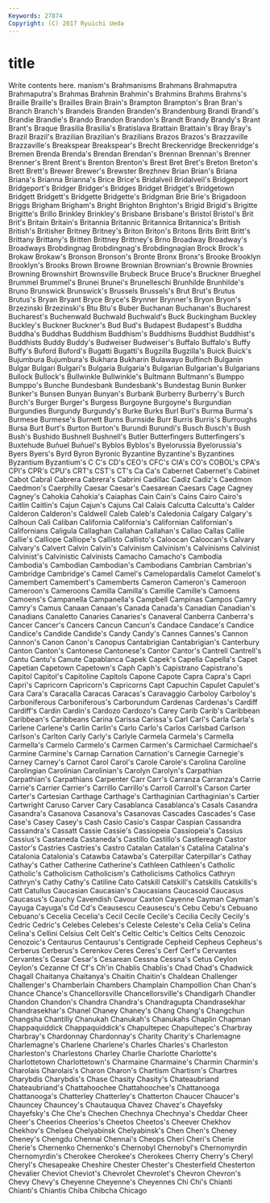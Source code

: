 ```yaml
---
Keywords: 27874 
Copyright: (C) 2017 Ryuichi Ueda
---
```


# title

Write contents here.
manism's Brahmanisms Brahmans Brahmaputra Brahmaputra's
Brahmas Brahmin Brahmin's Brahmins Brahms Brahms's Braille Braille's Brailles Brain
Brain's Brampton Brampton's Bran Bran's Branch Branch's Brandeis Branden Branden's
Brandenburg Brandi Brandi's Brandie Brandie's Brando Brandon Brandon's Brandt Brandy
Brandy's Brant Brant's Braque Brasilia Brasilia's Bratislava Brattain Brattain's Bray
Bray's Brazil Brazil's Brazilian Brazilian's Brazilians Brazos Brazos's Brazzaville Brazzaville's
Breakspear Breakspear's Brecht Breckenridge Breckenridge's Bremen Brenda Brenda's Brendan Brendan's
Brennan Brennan's Brenner Brenner's Brent Brent's Brenton Brenton's Brest Bret
Bret's Breton Breton's Brett Brett's Brewer Brewer's Brewster Brezhnev Brian
Brian's Briana Briana's Brianna Brianna's Brice Brice's Bridalveil Bridalveil's Bridgeport
Bridgeport's Bridger Bridger's Bridges Bridget Bridget's Bridgetown Bridgett Bridgett's Bridgette
Bridgette's Bridgman Brie Brie's Brigadoon Briggs Brigham Brigham's Bright Brighton
Brighton's Brigid Brigid's Brigitte Brigitte's Brillo Brinkley Brinkley's Brisbane Brisbane's
Bristol Bristol's Brit Brit's Britain Britain's Britannia Britannic Britannica Britannica's
British British's Britisher Britney Britney's Briton Briton's Britons Brits Britt
Britt's Brittany Brittany's Britten Brittney Brittney's Brno Broadway Broadway's Broadways
Brobdingnag Brobdingnag's Brobdingnagian Brock Brock's Brokaw Brokaw's Bronson Bronson's Bronte
Bronx Bronx's Brooke Brooklyn Brooklyn's Brooks Brown Browne Brownian Brownian's
Brownie Brownies Browning Brownshirt Brownsville Brubeck Bruce Bruce's Bruckner Brueghel
Brummel Brummel's Brunei Brunei's Brunelleschi Brunhilde Brunhilde's Bruno Brunswick Brunswick's
Brussels Brussels's Brut Brut's Brutus Brutus's Bryan Bryant Bryce Bryce's
Brynner Brynner's Bryon Bryon's Brzezinski Brzezinski's Btu Btu's Buber Buchanan
Buchanan's Bucharest Bucharest's Buchenwald Buchwald Buchwald's Buck Buckingham Buckley Buckley's
Buckner Buckner's Bud Bud's Budapest Budapest's Buddha Buddha's Buddhas Buddhism
Buddhism's Buddhisms Buddhist Buddhist's Buddhists Buddy Buddy's Budweiser Budweiser's Buffalo
Buffalo's Buffy Buffy's Buford Buford's Bugatti Bugatti's Bugzilla Bugzilla's Buick
Buick's Bujumbura Bujumbura's Bukhara Bukharin Bulawayo Bulfinch Bulganin Bulgar Bulgari
Bulgari's Bulgaria Bulgaria's Bulgarian Bulgarian's Bulgarians Bullock Bullock's Bullwinkle Bullwinkle's
Bultmann Bultmann's Bumppo Bumppo's Bunche Bundesbank Bundesbank's Bundestag Bunin Bunker
Bunker's Bunsen Bunyan Bunyan's Burbank Burberry Burberry's Burch Burch's Burger
Burger's Burgess Burgoyne Burgoyne's Burgundian Burgundies Burgundy Burgundy's Burke Burks
Burl Burl's Burma Burma's Burmese Burmese's Burnett Burns Burnside Burr
Burris Burris's Burroughs Bursa Burt Burt's Burton Burton's Burundi Burundi's
Busch Busch's Bush Bush's Bushido Bushnell Bushnell's Butler Butterfingers Butterfingers's
Buxtehude Buñuel Buñuel's Byblos Byblos's Byelorussia Byelorussia's Byers Byers's Byrd
Byron Byronic Byzantine Byzantine's Byzantines Byzantium Byzantium's C C's CD's
CEO's CFC's CIA's CO's COBOL's CPA's CPI's CPR's CPU's CRT's
CST's CT's Ca Ca's Cabernet Cabernet's Cabinet Cabot Cabral Cabrera
Cabrera's Cabrini Cadillac Cadiz Cadiz's Caedmon Caedmon's Caerphilly Caesar Caesar's
Caesarean Caesars Cage Cagney Cagney's Cahokia Cahokia's Caiaphas Cain Cain's
Cains Cairo Cairo's Caitlin Caitlin's Cajun Cajun's Cajuns Cal Calais
Calcutta Calcutta's Calder Calderon Calderon's Caldwell Caleb Caleb's Caledonia Calgary
Calgary's Calhoun Cali Caliban California California's Californian Californian's Californians Caligula
Callaghan Callahan Callahan's Callao Callas Callie Callie's Calliope Calliope's Callisto
Callisto's Caloocan Caloocan's Calvary Calvary's Calvert Calvin Calvin's Calvinism Calvinism's
Calvinisms Calvinist Calvinist's Calvinistic Calvinists Camacho Camacho's Cambodia Cambodia's Cambodian
Cambodian's Cambodians Cambrian Cambrian's Cambridge Cambridge's Camel Camel's Camelopardalis Camelot
Camelot's Camembert Camembert's Camemberts Cameron Cameron's Cameroon Cameroon's Cameroons Camilla
Camilla's Camille Camille's Camoens Camoens's Campanella Campanella's Campbell Campinas Campos
Camry Camry's Camus Canaan Canaan's Canada Canada's Canadian Canadian's Canadians
Canaletto Canaries Canaries's Canaveral Canberra Canberra's Cancer Cancer's Cancers Cancun
Cancun's Candace Candace's Candice Candice's Candide Candide's Candy Candy's Cannes
Cannes's Cannon Cannon's Canon Canon's Canopus Cantabrigian Cantabrigian's Canterbury Canton
Canton's Cantonese Cantonese's Cantor Cantor's Cantrell Cantrell's Cantu Cantu's Canute
Capablanca Capek Capek's Capella Capella's Capet Capetian Capetown Capetown's Caph
Caph's Capistrano Capistrano's Capitol Capitol's Capitoline Capitols Capone Capote Capra
Capra's Capri Capri's Capricorn Capricorn's Capricorns Capt Capuchin Capulet Capulet's
Cara Cara's Caracalla Caracas Caracas's Caravaggio Carboloy Carboloy's Carboniferous Carboniferous's
Carborundum Cardenas Cardenas's Cardiff Cardiff's Cardin Cardin's Cardozo Cardozo's Carey
Carib Carib's Caribbean Caribbean's Caribbeans Carina Carissa Carissa's Carl Carl's
Carla Carla's Carlene Carlene's Carlin Carlin's Carlo Carlo's Carlos Carlsbad
Carlson Carlson's Carlton Carly Carly's Carlyle Carmela Carmela's Carmella Carmella's
Carmelo Carmelo's Carmen Carmen's Carmichael Carmichael's Carmine Carmine's Carnap Carnation
Carnation's Carnegie Carnegie's Carney Carney's Carnot Carol Carol's Carole Carole's
Carolina Caroline Carolingian Carolinian Carolinian's Carolyn Carolyn's Carpathian Carpathian's Carpathians
Carpenter Carr Carr's Carranza Carranza's Carrie Carrie's Carrier Carrier's Carrillo
Carrillo's Carroll Carroll's Carson Carter Carter's Cartesian Carthage Carthage's Carthaginian
Carthaginian's Cartier Cartwright Caruso Carver Cary Casablanca Casablanca's Casals Casandra
Casandra's Casanova Casanova's Casanovas Cascades Cascades's Case Case's Casey Casey's
Cash Casio Casio's Caspar Caspian Cassandra Cassandra's Cassatt Cassie Cassie's
Cassiopeia Cassiopeia's Cassius Cassius's Castaneda Castaneda's Castillo Castillo's Castlereagh Castor
Castor's Castries Castries's Castro Catalan Catalan's Catalina Catalina's Catalonia Catalonia's
Catawba Catawba's Caterpillar Caterpillar's Cathay Cathay's Cather Catherine Catherine's Cathleen
Cathleen's Catholic Catholic's Catholicism Catholicism's Catholicisms Catholics Cathryn Cathryn's Cathy
Cathy's Catiline Cato Catskill Catskill's Catskills Catskills's Catt Catullus Caucasian
Caucasian's Caucasians Caucasoid Caucasus Caucasus's Cauchy Cavendish Cavour Caxton Cayenne
Cayman Cayman's Cayuga Cayuga's Cd Cd's Ceausescu Ceausescu's Cebu Cebu's
Cebuano Cebuano's Cecelia Cecelia's Cecil Cecile Cecile's Cecilia Cecily Cecily's
Cedric Cedric's Celebes Celebes's Celeste Celeste's Celia Celia's Celina Celina's
Cellini Celsius Celt Celt's Celtic Celtic's Celtics Celts Cenozoic Cenozoic's
Centaurus Centaurus's Centigrade Cepheid Cepheus Cepheus's Cerberus Cerberus's Cerenkov Ceres
Ceres's Cerf Cerf's Cervantes Cervantes's Cesar Cesar's Cesarean Cessna Cessna's
Cetus Ceylon Ceylon's Cezanne Cf Cf's Ch'in Chablis Chablis's Chad
Chad's Chadwick Chagall Chaitanya Chaitanya's Chaitin Chaitin's Chaldean Challenger Challenger's
Chamberlain Chambers Champlain Champollion Chan Chan's Chance Chance's Chancellorsville Chancellorsville's
Chandigarh Chandler Chandon Chandon's Chandra Chandra's Chandragupta Chandrasekhar Chandrasekhar's Chanel
Chaney Chaney's Chang Chang's Changchun Changsha Chantilly Chanukah Chanukah's Chanukahs
Chaplin Chapman Chappaquiddick Chappaquiddick's Chapultepec Chapultepec's Charbray Charbray's Chardonnay Chardonnay's
Charity Charity's Charlemagne Charlemagne's Charlene Charlene's Charles Charles's Charleston Charleston's
Charlestons Charley Charlie Charlotte Charlotte's Charlottetown Charlottetown's Charmaine Charmaine's Charmin
Charmin's Charolais Charolais's Charon Charon's Chartism Chartism's Chartres Charybdis Charybdis's
Chase Chasity Chasity's Chateaubriand Chateaubriand's Chattahoochee Chattahoochee's Chattanooga Chattanooga's Chatterley
Chatterley's Chatterton Chaucer Chaucer's Chauncey Chauncey's Chautauqua Chavez Chavez's Chayefsky
Chayefsky's Che Che's Chechen Chechnya Chechnya's Cheddar Cheer Cheer's Cheerios
Cheerios's Cheetos Cheetos's Cheever Chekhov Chekhov's Chelsea Chelyabinsk Chelyabinsk's Chen
Chen's Cheney Cheney's Chengdu Chennai Chennai's Cheops Cheri Cheri's Cherie
Cherie's Chernenko Chernenko's Chernobyl Chernobyl's Chernomyrdin Chernomyrdin's Cherokee Cherokee's Cherokees
Cherry Cherry's Cheryl Cheryl's Chesapeake Cheshire Chester Chester's Chesterfield Chesterton
Chevalier Cheviot Cheviot's Chevrolet Chevrolet's Chevron Chevron's Chevy Chevy's Cheyenne
Cheyenne's Cheyennes Chi Chi's Chianti Chianti's Chiantis Chiba Chibcha Chicago
